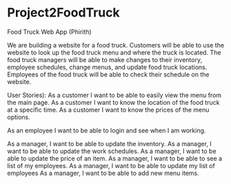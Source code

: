 # Project2FoodTruck
Food Truck Web App (Phirith)

We are building a website for a food truck. Customers will be able to use the website to look up the food truck menu and where the truck is located. The food truck managers will be able to make changes to their inventory, employee schedules, change menus, and update food truck locations. Employees of the food truck will be able to check their schedule on the website.

User Stories):
As a customer I want to be able to easily view the menu from the main page.
As a customer I want to know the location of the food truck at a specific time.
As a customer I want to know the prices of the menu options.

As an employee I want to be able to login and see when I am working.

As a manager, I want to be able to update the inventory.
As a manager, I want to be able to update the work schedules.
As a manager, I want to be able to update the price of an item.
As a manager, I want to be able to see a list of my employees.
As a manager, I want to be able to update my list of employees
As a manager, I want to be able to add new menu items.
